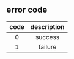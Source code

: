 ## error code

|   code   |   description  |
|   :---:   |   :---:   |
|   0   |   success  |
|   1   |   failure  |
